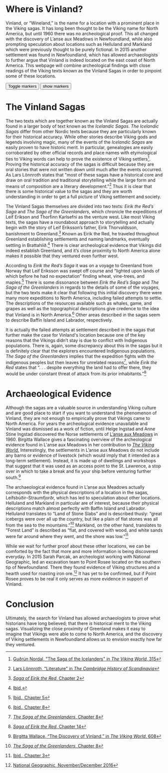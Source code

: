 # Where is Vinland?
Vinland, or “Wineland,” is the name for a location with a prominent place in the Viking sagas. It has long been thought to be the Viking name for North America, but until 1960 there was no archeological proof. This all changed with the discovery of L’anse aux Meadows in Newfoundland, while also prompting speculation about locations such as Helluland and Markland which were previously thought to be purely fictional. In 2015 another settlement was found in Newfoundland, which has allowed archaeologists to further argue that Vinland is indeed located on the east coast of North America. This webpage will combine archeological findings with close readings of the Viking texts known as the Vinland Sagas in order to pinpoint some of these locations.

<div class="break">
<div class="markers">
  <!-- these buttons hide/show all the markers  -->
  <!-- to hide/show blue or red markers instead, change my_markers below to blue_markers
       to red_markers.  If you have defined your own color (or other) arrays, use those instead -->
  <button onclick="toggleMarkers(my_markers, my_map)" class="rounded" id="hide">Toggle markers</button>
  <button onclick="showMarkers(my_markers, my_map)" id="show"> show markers</button>
</div>
  <div id="mapcontainer">
    <div id="map_canvas"></div>
  </div>
  <div id="map_legend"></div>
</div>
<div class="break">

# The Vinland Sagas

The two texts which are together known as the Vinland Sagas are actually found in a larger body of text known as the *Icelandic Sagas*. *The Icelandic Sagas* differ from other Nordic texts because they are particularly known for their historical accuracy. While other stories describe Viking gods and legends involving magic, many of the events of the *Icelandic Sagas* are easily proven to have historic merit. In particular, genealogies are easily corroborated by other official records and place names with etymological ties to Viking words can help to prove the existence of Viking settlers[^1]. Proving the historical accuracy of the sagas is difficult because they are oral stories that were not written down until much after the events occurred. As Lars Lönnroth states that "most of these sagas have a historical core and draw
on oral tradition and traditional storytelling while the large form and means of composition are a literary development."[^2] Thus it is clear that there is some historical value to the sagas and they are worth understanding in order to get a full picture of Viking settlement and society.

The Vinland Sagas themselves are divided into two texts: *Eirik the Red’s Saga* and *The Saga of the Greenlanders*, which chronicle the expeditions of Leif Erikson and Thorfinn Karlsefni as the venture west. Like most Viking texts, the sagas have a roundabout approach to storytelling and actually begin with the story of Leif Eriksson’s father, Eirik Thorvaldsson, banishment to Greenland.[^3] Known as Eirik the Red, he traveled throughout Greenland establishing settlements and naming landmarks, eventually settling in Brattahlíð.[^4] There is clear archeological evidence that Vikings did indeed establish Greenland, and it’s close proximity to North America alone makes it possible that they ventured even further west.

According to *Eirik the Red’s Saga* it was on a voyage to Greenland from Norway that Leif Eriksson was swept off course and “lighted upon lands of which before he had no expectation” finding wheat, vine-trees, and maples.[^5] There is some dissonance between *Eirik the Red’s Saga* and *The Saga of the Greenlanders* in regards to the details of some of the voyages, but the two texts make it clear that following this initial discovery there were many more expeditions to North America, including failed attempts to settle. The descriptions of the resources available such as whales, game, and grapes as well as the topographical descriptions give credence to the idea that Vinland is in North America.[^6] Other areas described in the sagas seem to describe Baffin Island and Labrador, respectively.  

It is actually the failed attempts at settlement described in the sagas that further make the case for Vinland's location because one of the key reasons that the Vikings didn’t stay is due to conflict with Indigenous populations. There is, again, some discrepancy about this in the sagas but it is definitely clear that the explorers encountered Indigenous populations. *The Saga of the Greenlanders* implies that the expedition fights with the indigenous peoples but then leaves for unrelated reasons[^7], while *Eirik the Red* states that “. . . despite everything the land had to offer there, they would be under constant threat of attack from its prior inhabitants.”[^8]

# Archaeological Evidence
Although the sagas are a valuable source in understanding Viking culture and are good place to start if you want to understand the phenomenon of Vinland, they are not enough to empirically prove that Vikings came to North America. For years the archeological evidence unavailable and Vinland was dismissed as a work of fiction, until Helge Ingstad and Anne Stine Ingstad discovered the Norse settlements of [L’anse aux Meadows](http://www.pc.gc.ca/en/lhn-nhs/nl/meadows) in 1960. Birgitta Wallace gives a fascinating overview of the archeological evidence found in L'anse aux Meadows in her contribution to [*The Viking World.*](https://www.routledgehandbooks.com/doi/10.4324/9780203412770) Interestingly, the settlements in L’anse aux Meadows do not include any barns or evidence of livestock (which would imply that it intended as a long-term settlement). Instead, it is made up of dwellings and workshops that suggest that it was used as an access point to the St. Lawrence, a stop over in which to take a break and fix your ship before venturing further south.[^9]

The archaeological evidence found in L’anse aux Meadows actually corresponds with the physical descriptions of a location in the sagas, Leifsbúðir–Straumfjorðr, which has led to speculation about other locations. Helluland and Markland in particular are of interest, because their physical descriptions match almost perfectly with Baffin Island and Labrador. Helluland translates to “Land of Stone Slabs” and is described thusly: “great icebergs were over all up the country, but like a plain of flat stones was all from the sea to the mountains.”[^10] Markland, on the other hand, translates to “Forest Land” is described as “flat, and covered with wood, and white sands were far around where they went, and the shore was low.”[^11]

While we wait for further proof about these other locations, we can be comforted by the fact that more and more information is being discovered everyday. In 2015 Sarah Parcak, an archeologist working with National Geographic, led an excavation team to Point Rosee located on the southern tip of Newfoundland. There they found evidence of Viking structures and a hearth used for roasting iron ore.[^12] It has yet to be confirmed, but if Point Rosee proves to be real it only serves as more evidence in support of Vinland.

# Conclusion

Ultimately, the search for Vinland has allowed archaeologists to prove what historians have long believed; that there *is* historical merit to the Viking sagas. Visualizing the close proximity of Greenland makes it easy to imagine that Vikings were able to come to North America, and the discovery of Viking settlements in Newfoundland allows us to envision exactly how far they ventured.


[^1]: [Guðrún Nordal, "The Saga of the Icelanders" in _The Viking World_, 315](https://www-routledgehandbooks-com.myaccess.library.utoronto.ca/doi/10.4324/9780203412770.ch23_2)
[^2]: [Lars Lönnroth, "Literature" in _The Cambridge History of Scandinavia_](https://www-cambridge-org.myaccess.library.utoronto.ca/core/books/cambridge-history-of-scandinavia/literature/13835A309D315CC1D692A5F2D27D082E)
[^3]: [_Saga of Eirik the Red_, Chapter 2](http://sagadb.org/eiriks_saga_rauda.en)
[^4]: [Ibid.](http://sagadb.org/eiriks_saga_rauda.en)
[^5]: [Ibid., Chapter 5](http://sagadb.org/eiriks_saga_rauda.en)
[^6]: [Ibid., Chapter 8](http://sagadb.org/eiriks_saga_rauda.en)
[^7]: [_The Saga of the Greenlanders_, Chapter 8](https://notendur.hi.is/haukurth/utgafa/greenlanders.html)
[^8]: [_Saga of Eirik the Red_, Chapter 14](http://sagadb.org/eiriks_saga_rauda.en)
[^9]: [Birgitta Wallace, “The Discovery of Vinland,” in _The Viking World_, 608](https://www.routledgehandbooks.com/doi/10.4324/9780203412770.ch44)
[^10]: [_The Saga of the Greenlanders_, Chapter 8](https://notendur.hi.is/haukurth/utgafa/greenlanders.html)
[^11]: [Ibid., Chapter 3](https://notendur.hi.is/haukurth/utgafa/greenlanders.html)
[^12]:[National Geographic, November/December 2016](https://www.nationalgeographic.com/archaeology-and-history/magazine/2016/11-12/space-archaeology-viking-settlement-excavation-canada/)

